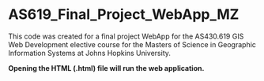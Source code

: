 # AS619_Final_Project_WebApp_MZ
This code was created for a final project WebApp for the AS430.619 GIS Web Development elective course for the Masters of Science in Geographic Information Systems at Johns Hopkins University.

**Opening the HTML (.html) file will run the web application.**
